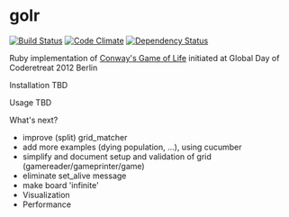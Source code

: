 golr
====

[![Build Status](https://travis-ci.org/mkrogemann/golr.png)](https://travis-ci.org/mkrogemann/golr)
[![Code Climate](https://codeclimate.com/badge.png)](https://codeclimate.com/github/mkrogemann/golr)
[![Dependency Status](https://gemnasium.com/mkrogemann/golr.png)](https://gemnasium.com/mkrogemann/golr)

Ruby implementation of [Conway's Game of Life](http://en.wikipedia.org/wiki/Conway%27s_Game_of_Life) initiated at Global Day of Coderetreat 2012 Berlin

Installation
TBD

Usage
TBD

What's next?

- improve (split) grid_matcher
- add more examples (dying population, ...), using cucumber
- simplify and document setup and validation of grid (gamereader/gameprinter/game)
- eliminate set_alive message
- make board 'infinite'
- Visualization
- Performance
